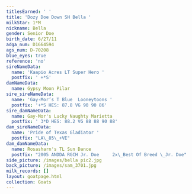 ```yaml
---
titlesEarned: ' '
title: 'Dozy Doe Down SH Bella '
milkStar: 1*M
nickname: Bella
gender: Senior Doe
birth_date: 6/27/11
adga_num: D1664594
ags_num: D-70208
blue_eyes: true
reference: 'no'
sireNameData:
  name: 'Kaapio Acres LT Super Hero '
  postfix: ' +*S'
damNameData:
  name: Gypsy Moon Pilar
sire_sireNameData:
  name: 'Gay-Mor’s T Blue  Looneytoons '
  postfix: '+*S HES: 87.8 VG 90 90 86'
sire_damNameData:
  name: Gay-Mor's Lucky Naughty Marietta
  postfix: ' 3*D HES: 88.2 VG 88 88 90 88'
dam_sireNameData:
  name: 'Pride of Texas Gladiator '
  postfix: "LA\_85\_+VE"
dam_damNameData:
  name: Rosasharn's TL Sun Dance
  postfix: "2005 ANDDA RGCH Jr. Doe     2x\_Best Of Breed \_Jr. Doe"
side_picture: /images/bella pic2.jpg
back_picture: /images/sam_3701.jpg
milk_records: []
layout: goatpage.html
collection: Goats
---
```


